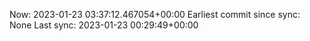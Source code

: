 Now: 2023-01-23 03:37:12.467054+00:00 Earliest commit since sync: None Last sync: 2023-01-23 00:29:49+00:00
